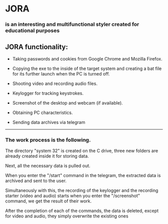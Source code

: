 JORA 
===
### is an interesting and multifunctional styler created for educational purposes

JORA functionality:
---
* Taking passwords and cookies from Google Chrome and Mozilla Firefox.

* Copying the exe to the inside of the target system and creating a bat file for its further launch when the PC is turned off.

* Shooting video and recording audio files.

* Keylogger for tracking keystrokes.

* Screenshot of the desktop and webcam (if available).

* Obtaining PC characteristics.

* Sending data archives via telegram
---
### The work process is the following.

The directory "system 32" is created on the C drive, three new folders are already created inside it for storing data.

Next, all the necessary data is pulled out.

When you enter the "/start" command in the telegram, the extracted data is archived and sent to the user.

Simultaneously with this, the recording of the keylogger and the recording starter (video and audio) starts when you enter the "/screenshot" command, 
we get the result of their work.

After the completion of each of the commands, the data is deleted, except for video and audio, they simply overwrite the existing ones
